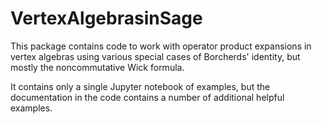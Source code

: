 # VertexAlgebrasinSage

This package contains code to work with operator product expansions in vertex algebras using various special cases of Borcherds' identity, but mostly the noncommutative Wick formula. 

It contains only a single Jupyter notebook of examples, but the documentation in the code contains a number of additional helpful examples. 
